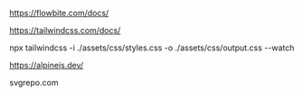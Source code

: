 https://flowbite.com/docs/

https://tailwindcss.com/docs/

npx tailwindcss -i ./assets/css/styles.css -o ./assets/css/output.css --watch

https://alpinejs.dev/

svgrepo.com
